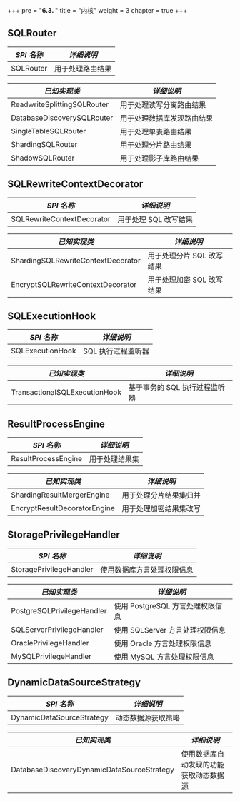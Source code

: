 +++
pre = "<b>6.3. </b>"
title = "内核"
weight = 3
chapter = true
+++

## SQLRouter

| *SPI 名称*                           | *详细说明*             |
| ----------------------------------- | --------------------- |
| SQLRouter                           | 用于处理路由结果         |

| *已知实现类*                          | *详细说明*             |
| ----------------------------------- | --------------------- |
| ReadwriteSplittingSQLRouter         | 用于处理读写分离路由结果  |
| DatabaseDiscoverySQLRouter          | 用于处理数据库发现路由结果 |
| SingleTableSQLRouter                | 用于处理单表路由结果      |
| ShardingSQLRouter                   | 用于处理分片路由结果      |
| ShadowSQLRouter                     | 用于处理影子库路由结果    |

## SQLRewriteContextDecorator

| *SPI 名称*                          | *详细说明*          |
| ---------------------------------- | ------------------ |
| SQLRewriteContextDecorator         | 用于处理 SQL 改写结果 |

| *已知实现类*                         | *详细说明*              |
| ---------------------------------- | --------------------- |
| ShardingSQLRewriteContextDecorator | 用于处理分片 SQL 改写结果 |
| EncryptSQLRewriteContextDecorator  | 用于处理加密 SQL 改写结果 |

## SQLExecutionHook

| *SPI 名称*                     | *详细说明*       |
| ----------------------------- | --------------- |
| SQLExecutionHook              | SQL 执行过程监听器 |

| *已知实现类*                    | *详细说明*                 |
| ----------------------------- | ------------------------- |
| TransactionalSQLExecutionHook | 基于事务的 SQL 执行过程监听器 |

## ResultProcessEngine

| *SPI 名称*                    | *详细说明*           |
| ---------------------------- | ------------------- |
| ResultProcessEngine          | 用于处理结果集        |

| *已知实现类*                   | *详细说明*           |
| ---------------------------- | ------------------- |
| ShardingResultMergerEngine   | 用于处理分片结果集归并 |
| EncryptResultDecoratorEngine | 用于处理加密结果集改写 |

## StoragePrivilegeHandler

| *SPI 名称*                  | *详细说明*                      |
| -------------------------- | ------------------------------ |
| StoragePrivilegeHandler    | 使用数据库方言处理权限信息          |

| *已知实现类*                 | *详细说明*                      |
| -------------------------- | ------------------------------ |
| PostgreSQLPrivilegeHandler | 使用 PostgreSQL 方言处理权限信息   |
| SQLServerPrivilegeHandler  | 使用 SQLServer 方言处理权限信息    |
| OraclePrivilegeHandler     | 使用 Oracle 方言处理权限信息       |
| MySQLPrivilegeHandler      | 使用 MySQL 方言处理权限信息        |

## DynamicDataSourceStrategy

| *SPI 名称*                                  | *详细说明*                      |
| ------------------------------------------ | ------------------------------ |
| DynamicDataSourceStrategy                  | 动态数据源获取策略                 |

| *已知实现类*                                 | *详细说明*                       |
| ------------------------------------------ | ------------------------------- |
| DatabaseDiscoveryDynamicDataSourceStrategy | 使用数据库自动发现的功能获取动态数据源 |
